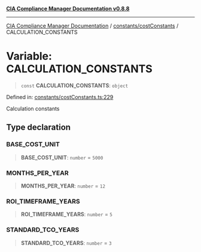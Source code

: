 [**CIA Compliance Manager Documentation v0.8.8**](../../../README.md)

***

[CIA Compliance Manager Documentation](../../../modules.md) / [constants/costConstants](../README.md) / CALCULATION\_CONSTANTS

# Variable: CALCULATION\_CONSTANTS

> `const` **CALCULATION\_CONSTANTS**: `object`

Defined in: [constants/costConstants.ts:229](https://github.com/Hack23/cia-compliance-manager/blob/283c1f3ddf6c7084b20c21176cda3bc5166ffcb9/src/constants/costConstants.ts#L229)

Calculation constants

## Type declaration

### BASE\_COST\_UNIT

> **BASE\_COST\_UNIT**: `number` = `5000`

### MONTHS\_PER\_YEAR

> **MONTHS\_PER\_YEAR**: `number` = `12`

### ROI\_TIMEFRAME\_YEARS

> **ROI\_TIMEFRAME\_YEARS**: `number` = `5`

### STANDARD\_TCO\_YEARS

> **STANDARD\_TCO\_YEARS**: `number` = `3`
